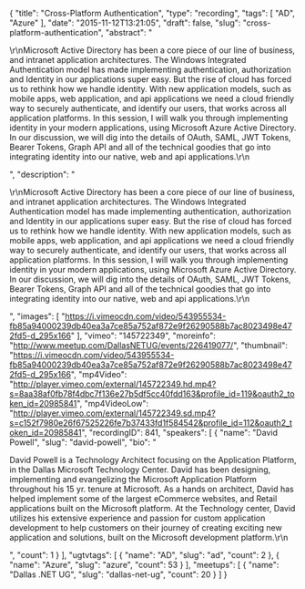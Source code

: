 {
  "title": "Cross-Platform Authentication",
  "type": "recording",
  "tags": [
    "AD",
    "Azure"
  ],
  "date": "2015-11-12T13:21:05",
  "draft": false,
  "slug": "cross-platform-authentication",
  "abstract": "<p>\r\nMicrosoft Active Directory has been a core piece of our line of business, and intranet application architectures. The Windows Integrated Authentication model has made implementing authentication, authorization and Identity in our applications super easy. But the rise of cloud has forced us to rethink how we handle identity. With new application models, such as mobile apps, web application, and api applications we need a cloud friendly way to securely authenticate, and identify our users, that works across all application platforms.  In this session, I will walk you through implementing identity in your modern applications, using Microsoft Azure Active Directory. In our discussion, we will dig into the details of OAuth, SAML, JWT Tokens, Bearer Tokens, Graph API and all of the technical goodies that go into integrating identity into our native, web and api applications.\r\n</p>",
  "description": "<p>\r\nMicrosoft Active Directory has been a core piece of our line of business, and intranet application architectures. The Windows Integrated Authentication model has made implementing authentication, authorization and Identity in our applications super easy. But the rise of cloud has forced us to rethink how we handle identity. With new application models, such as mobile apps, web application, and api applications we need a cloud friendly way to securely authenticate, and identify our users, that works across all application platforms.  In this session, I will walk you through implementing identity in your modern applications, using Microsoft Azure Active Directory. In our discussion, we will dig into the details of OAuth, SAML, JWT Tokens, Bearer Tokens, Graph API and all of the technical goodies that go into integrating identity into our native, web and api applications.\r\n</p>",
  "images": [
    "https://i.vimeocdn.com/video/543955534-fb85a94000239db40ea3a7ce85a752af872e9f26290588b7ac8023498e472fd5-d_295x166"
  ],
  "vimeo": "145722349",
  "moreinfo": "http://www.meetup.com/DallasNETUG/events/226419077/",
  "thumbnail": "https://i.vimeocdn.com/video/543955534-fb85a94000239db40ea3a7ce85a752af872e9f26290588b7ac8023498e472fd5-d_295x166",
  "mp4Video": "http://player.vimeo.com/external/145722349.hd.mp4?s=8aa38af0fb78f4dbc7f136e27b5df5cc40fdd163&profile_id=119&oauth2_token_id=20985841",
  "mp4VideoLow": "http://player.vimeo.com/external/145722349.sd.mp4?s=c152f7980e26f67525226fe7b37433fd1f584542&profile_id=112&oauth2_token_id=20985841",
  "recordingID": 841,
  "speakers": [
    {
      "name": "David Powell",
      "slug": "david-powell",
      "bio": "<p>David Powell is a Technology Architect focusing on the Application Platform, in the Dallas Microsoft Technology Center. David has been designing, implementing and evangelizing the Microsoft Application Platform throughout his 15 yr. tenure at Microsoft. As a hands on architect, David has helped implement some of the largest eCommerce websites, and Retail applications built on the Microsoft platform. At the Technology center, David utilizes his extensive experience and passion for custom application development to help customers on their journey of creating exciting new application and solutions, built on the Microsoft development platform.\r\n</p>",
      "count": 1
    }
  ],
  "ugtvtags": [
    {
      "name": "AD",
      "slug": "ad",
      "count": 2
    },
    {
      "name": "Azure",
      "slug": "azure",
      "count": 53
    }
  ],
  "meetups": [
    {
      "name": "Dallas .NET UG",
      "slug": "dallas-net-ug",
      "count": 20
    }
  ]
}